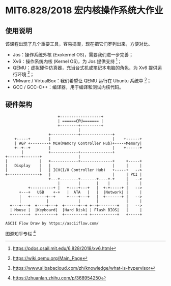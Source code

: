 # MIT6.828/2018 宏内核操作系统大作业

## 使用说明

该课程出现了几个重要工具，容易搞混，现在把它们罗列出来，方便对比。

- Jos：操作系统外核 (Exokernel OS)，需要我们进一步完善；
- Xv6：操作系统内核 (Kernel OS)，为 Jos 提供支持 [^2]；
- QEMU：虚拟硬件仿真器，充当台式机或笔记本电脑的角色，为 Xv6 提供运行环境 [^3]；
- VMware / VirtualBox：我们希望让 QEMU 运行在 Ubuntu 系统中 [^4]；
- GCC / GCC-C++：编译器，用于编译和测试内核代码。

## 硬件架构

```text
                       +------------------+
                       | ======CPU======= |
                       +--------+---------+
                                |
                   +------------+--------------+
    +-----+        |                           |    +------+
    | AGP +--------+ MCH(Memory Controller Hub)+----+Memory|
    +--+--+        |                           |    +------+
       |           +------------+--------------+
+------+-------+                |
|              |   +------------+--------------+     +-----+
|   Display    |   |                           |     |     |
|              |   | ICH(I/O Controller Hub)   +-----+   -->
+--------------+   |                           |     | PCI |
                   +---+--------+-------+----+-+     |   -->
                       |        |       |    |       |     |
          +----------+ |   +----+---+   |  +-+-----+ |   -->
      +---+   USB    +-+   |  ATA   |   |  |Network| |     |
      |   +-------+--+     +----+---+   |  +-------+ |   -->
      |           |             |       |            |     |
  +---+---+  +----+---+  +------+--+ +--+--------+   |   -->
  | Mouse |  |Keyboard|  |Hard Disk| | Flash BIOS|   |     |
  +-------+  +--------+  +---------+ +-----------+   +-----+

ASCII Flow Draw by https://asciiflow.com/
```

图源知乎专栏 [^1]

[^1]: <https://zhuanlan.zhihu.com/p/368954250>
[^2]: <https://pdos.csail.mit.edu/6.828/2018/xv6.html>
[^3]: <https://wiki.qemu.org/Main_Page>
[^4]: <https://www.alibabacloud.com/zh/knowledge/what-is-hypervisor>

